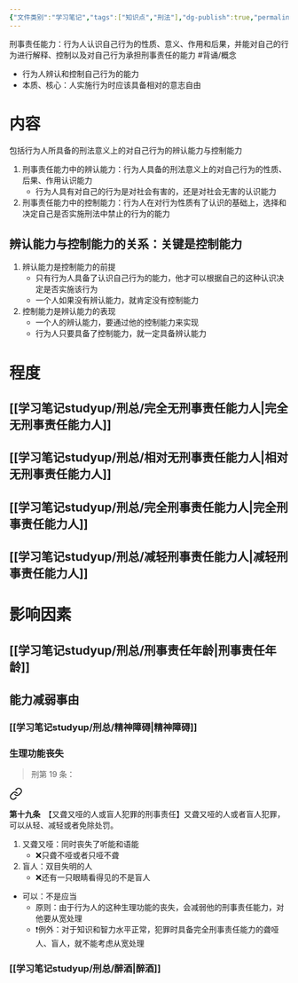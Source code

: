 ```yaml
---
{"文件类别":"学习笔记","tags":["知识点","刑法"],"dg-publish":true,"permalink":"/学习笔记studyup/刑总/刑事责任能力/","dgPassFrontmatter":true,"created":"2024-11-01T22:02:49.951+08:00","updated":"2024-12-03T14:56:25.840+08:00"}
---
```


刑事责任能力：行为人认识自己行为的性质、意义、作用和后果，并能对自己的行为进行解释、控制以及对自己行为承担刑事责任的能力 #背诵/概念 
- 行为人辨认和控制自己行为的能力
- 本质、核心：人实施行为时应该具备相对的意志自由
# 内容
包括行为人所具备的刑法意义上的对自己行为的辨认能力与控制能力
1. 刑事责任能力中的辨认能力：行为人具备的刑法意义上的对自己行为的性质、后果、作用认识能力
	- 行为人具有对自己的行为是对社会有害的，还是对社会无害的认识能力
2. 刑事责任能力中的控制能力：行为人在对行为性质有了认识的基础上，选择和决定自己是否实施刑法中禁止的行为的能力
## 辨认能力与控制能力的关系：关键是控制能力
1. 辨认能力是控制能力的前提
	- 只有行为人具备了认识自己行为的能力，他才可以根据自己的这种认识决定是否实施该行为
	- ⼀个人如果没有辨认能力，就肯定没有控制能力
2. 控制能力是辨认能力的表现
	- 一个人的辨认能力，要通过他的控制能力来实现
	- 行为人只要具备了控制能力，就一定具备辨认能力
# 程度
## [[学习笔记studyup/刑总/完全无刑事责任能力人\|完全无刑事责任能力人]]
## [[学习笔记studyup/刑总/相对无刑事责任能力人\|相对无刑事责任能力人]]
## [[学习笔记studyup/刑总/完全刑事责任能力人\|完全刑事责任能力人]]
## [[学习笔记studyup/刑总/减轻刑事责任能力人\|减轻刑事责任能力人]]
# 影响因素
## [[学习笔记studyup/刑总/刑事责任年龄\|刑事责任年龄]]
## 能力减弱事由
### [[学习笔记studyup/刑总/精神障碍\|精神障碍]]
### 生理功能丧失
>刑第 19 条：
<div class="transclusion internal-embed is-loaded"><a class="markdown-embed-link" href="/////#t19" aria-label="Open link"><svg xmlns="http://www.w3.org/2000/svg" width="24" height="24" viewBox="0 0 24 24" fill="none" stroke="currentColor" stroke-width="2" stroke-linecap="round" stroke-linejoin="round" class="svg-icon lucide-link"><path d="M10 13a5 5 0 0 0 7.54.54l3-3a5 5 0 0 0-7.07-7.07l-1.72 1.71"></path><path d="M14 11a5 5 0 0 0-7.54-.54l-3 3a5 5 0 0 0 7.07 7.07l1.71-1.71"></path></svg></a><div class="markdown-embed">



**第十九条**　【又聋又哑的人或盲人犯罪的刑事责任】又聋又哑的人或者盲人犯罪，可以从轻、减轻或者免除处罚。 

</div></div>

1. 又聋又哑：同时丧失了听能和语能
	- ❌只聋不哑或者只哑不聋
2. 盲人：双目失明的人
	- ❌还有一只眼睛看得见的不是盲人
- 可以：不是应当
	- 原则：由于行为人的这种生理功能的丧失，会减弱他的刑事责任能力，对他要从宽处理
	- ❗例外：对于知识和智力水平正常，犯罪时具备完全刑事责任能力的聋哑人、盲人，就不能考虑从宽处理
### [[学习笔记studyup/刑总/醉酒\|醉酒]]
